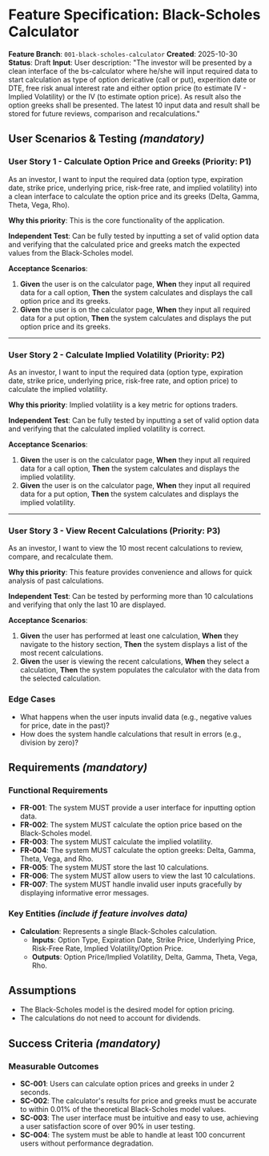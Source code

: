 # Feature Specification: Black-Scholes Calculator

**Feature Branch**: `001-black-scholes-calculator`
**Created**: 2025-10-30
**Status**: Draft
**Input**: User description: "The investor will be presented by a clean interface of the bs-calculator where he/she will input required data to start calculation as type of option dericative (call or put), experition date or DTE, free risk anual interest rate and either option price (to estimate IV - Implied Volatility) or the IV (to estimate option price). As result also the option greeks shall be presented. The latest 10 input data and result shall be stored for future reviews, comparison and recalculations."

## User Scenarios & Testing *(mandatory)*

### User Story 1 - Calculate Option Price and Greeks (Priority: P1)

As an investor, I want to input the required data (option type, expiration date, strike price, underlying price, risk-free rate, and implied volatility) into a clean interface to calculate the option price and its greeks (Delta, Gamma, Theta, Vega, Rho).

**Why this priority**: This is the core functionality of the application.

**Independent Test**: Can be fully tested by inputting a set of valid option data and verifying that the calculated price and greeks match the expected values from the Black-Scholes model.

**Acceptance Scenarios**:

1. **Given** the user is on the calculator page, **When** they input all required data for a call option, **Then** the system calculates and displays the call option price and its greeks.
2. **Given** the user is on the calculator page, **When** they input all required data for a put option, **Then** the system calculates and displays the put option price and its greeks.

---

### User Story 2 - Calculate Implied Volatility (Priority: P2)

As an investor, I want to input the required data (option type, expiration date, strike price, underlying price, risk-free rate, and option price) to calculate the implied volatility.

**Why this priority**: Implied volatility is a key metric for options traders.

**Independent Test**: Can be fully tested by inputting a set of valid option data and verifying that the calculated implied volatility is correct.

**Acceptance Scenarios**:

1. **Given** the user is on the calculator page, **When** they input all required data for a call option, **Then** the system calculates and displays the implied volatility.
2. **Given** the user is on the calculator page, **When** they input all required data for a put option, **Then** the system calculates and displays the implied volatility.

---

### User Story 3 - View Recent Calculations (Priority: P3)

As an investor, I want to view the 10 most recent calculations to review, compare, and recalculate them.

**Why this priority**: This feature provides convenience and allows for quick analysis of past calculations.

**Independent Test**: Can be tested by performing more than 10 calculations and verifying that only the last 10 are displayed.

**Acceptance Scenarios**:

1. **Given** the user has performed at least one calculation, **When** they navigate to the history section, **Then** the system displays a list of the most recent calculations.
2. **Given** the user is viewing the recent calculations, **When** they select a calculation, **Then** the system populates the calculator with the data from the selected calculation.

### Edge Cases

- What happens when the user inputs invalid data (e.g., negative values for price, date in the past)?
- How does the system handle calculations that result in errors (e.g., division by zero)?

## Requirements *(mandatory)*

### Functional Requirements

- **FR-001**: The system MUST provide a user interface for inputting option data.
- **FR-002**: The system MUST calculate the option price based on the Black-Scholes model.
- **FR-003**: The system MUST calculate the implied volatility.
- **FR-004**: The system MUST calculate the option greeks: Delta, Gamma, Theta, Vega, and Rho.
- **FR-005**: The system MUST store the last 10 calculations.
- **FR-006**: The system MUST allow users to view the last 10 calculations.
- **FR-007**: The system MUST handle invalid user inputs gracefully by displaying informative error messages.

### Key Entities *(include if feature involves data)*

- **Calculation**: Represents a single Black-Scholes calculation.
  - **Inputs**: Option Type, Expiration Date, Strike Price, Underlying Price, Risk-Free Rate, Implied Volatility/Option Price.
  - **Outputs**: Option Price/Implied Volatility, Delta, Gamma, Theta, Vega, Rho.

## Assumptions

- The Black-Scholes model is the desired model for option pricing.
- The calculations do not need to account for dividends.

## Success Criteria *(mandatory)*

### Measurable Outcomes

- **SC-001**: Users can calculate option prices and greeks in under 2 seconds.
- **SC-002**: The calculator's results for price and greeks must be accurate to within 0.01% of the theoretical Black-Scholes model values.
- **SC-003**: The user interface must be intuitive and easy to use, achieving a user satisfaction score of over 90% in user testing.
- **SC-004**: The system must be able to handle at least 100 concurrent users without performance degradation.